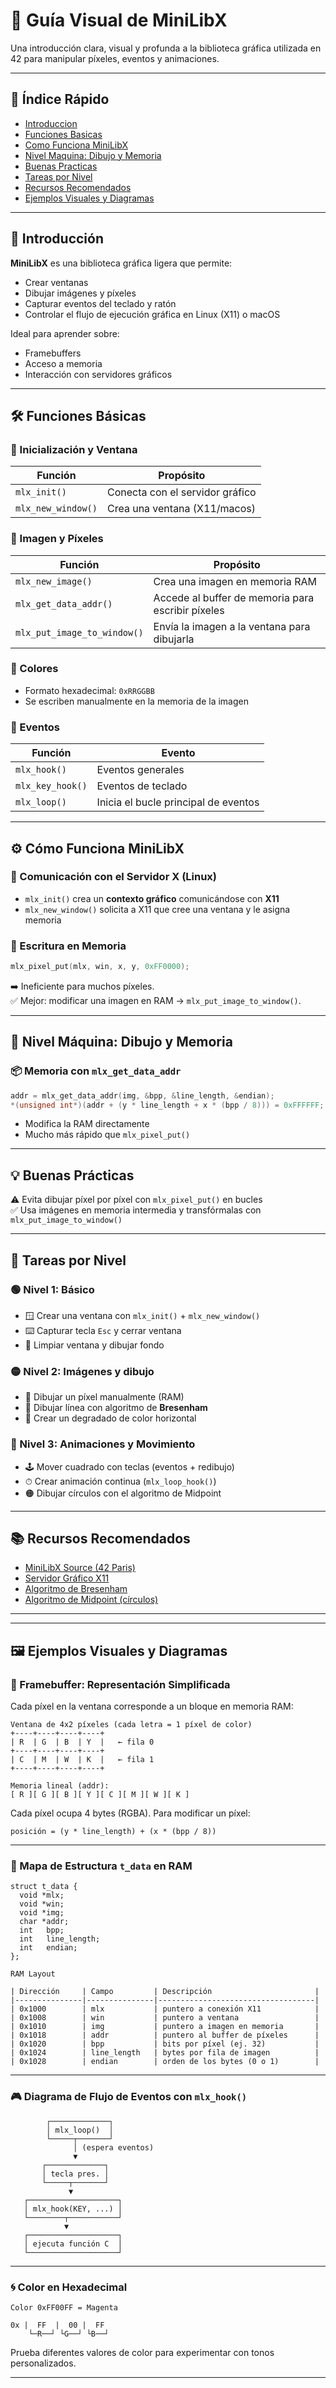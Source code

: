 
# 🧠 Guía Visual de MiniLibX

Una introducción clara, visual y profunda a la biblioteca gráfica utilizada en 42 para manipular píxeles, eventos y animaciones.

---

## 📘 Índice Rápido

- [Introduccion](#introduccion)
- [Funciones Basicas](#funciones-basicas)
- [Como Funciona MiniLibX](#como-funciona-minilibx)
- [Nivel Maquina: Dibujo y Memoria](#nivel-maquina-dibujo-y-memoria)
- [Buenas Practicas](#buenas-practicas)
- [Tareas por Nivel](#tareas-por-nivel)
- [Recursos Recomendados](#recursos-recomendados)
- [Ejemplos Visuales y Diagramas](#ejemplos-visuales-y-diagramas)



---

## 🔰 Introducción

**MiniLibX** es una biblioteca gráfica ligera que permite:
- Crear ventanas
- Dibujar imágenes y píxeles
- Capturar eventos del teclado y ratón
- Controlar el flujo de ejecución gráfica en Linux (X11) o macOS

Ideal para aprender sobre:
- Framebuffers
- Acceso a memoria
- Interacción con servidores gráficos

---

## 🛠 Funciones Básicas

### 🔹 Inicialización y Ventana

| Función | Propósito |
|--------|-----------|
| `mlx_init()` | Conecta con el servidor gráfico |
| `mlx_new_window()` | Crea una ventana (X11/macos) |

### 🔹 Imagen y Píxeles

| Función | Propósito |
|--------|-----------|
| `mlx_new_image()` | Crea una imagen en memoria RAM |
| `mlx_get_data_addr()` | Accede al buffer de memoria para escribir píxeles |
| `mlx_put_image_to_window()` | Envía la imagen a la ventana para dibujarla |

### 🔹 Colores

- Formato hexadecimal: `0xRRGGBB`
- Se escriben manualmente en la memoria de la imagen

### 🔹 Eventos

| Función | Evento |
|--------|--------|
| `mlx_hook()` | Eventos generales |
| `mlx_key_hook()` | Eventos de teclado |
| `mlx_loop()` | Inicia el bucle principal de eventos |

---

## ⚙️ Cómo Funciona MiniLibX

### 🧩 Comunicación con el Servidor X (Linux)

- `mlx_init()` crea un **contexto gráfico** comunicándose con **X11**
- `mlx_new_window()` solicita a X11 que cree una ventana y le asigna memoria

### 💾 Escritura en Memoria

```c
mlx_pixel_put(mlx, win, x, y, 0xFF0000);
```

➡️ Ineficiente para muchos píxeles.  
✅ Mejor: modificar una imagen en RAM → `mlx_put_image_to_window()`.

---

## 🚀 Nivel Máquina: Dibujo y Memoria

### 📦 Memoria con `mlx_get_data_addr`

```c
addr = mlx_get_data_addr(img, &bpp, &line_length, &endian);
*(unsigned int*)(addr + (y * line_length + x * (bpp / 8))) = 0xFFFFFF;
```

- Modifica la RAM directamente
- Mucho más rápido que `mlx_pixel_put()`

---

## 💡 Buenas Prácticas

⚠️ Evita dibujar píxel por píxel con `mlx_pixel_put()` en bucles  
✅ Usa imágenes en memoria intermedia y transfórmalas con `mlx_put_image_to_window()`

---

## 🧪 Tareas por Nivel

### 🟢 Nivel 1: Básico

- 🪟 Crear una ventana con `mlx_init()` + `mlx_new_window()`
- ⌨️ Capturar tecla `Esc` y cerrar ventana
- 🎨 Limpiar ventana y dibujar fondo

### 🟡 Nivel 2: Imágenes y dibujo

- 🧱 Dibujar un píxel manualmente (RAM)
- 📏 Dibujar línea con algoritmo de **Bresenham**
- 🌈 Crear un degradado de color horizontal

### 🔴 Nivel 3: Animaciones y Movimiento

- 🕹 Mover cuadrado con teclas (eventos + redibujo)
- ⏱ Crear animación continua (`mlx_loop_hook()`)
- 🟠 Dibujar círculos con el algoritmo de Midpoint

---

## 📚 Recursos Recomendados

- [MiniLibX Source (42 Paris)](https://github.com/42Paris/minilibx-linux)
- [Servidor Gráfico X11](https://en.wikipedia.org/wiki/X_Window_System)
- [Algoritmo de Bresenham](https://en.wikipedia.org/wiki/Bresenham%27s_line_algorithm)
- [Algoritmo de Midpoint (círculos)](https://en.wikipedia.org/wiki/Midpoint_circle_algorithm)

---



---

## 🖼️ Ejemplos Visuales y Diagramas

### 🧱 Framebuffer: Representación Simplificada

Cada píxel en la ventana corresponde a un bloque en memoria RAM:

```
Ventana de 4x2 píxeles (cada letra = 1 píxel de color)
+----+----+----+----+
| R  | G  | B  | Y  |   ← fila 0
+----+----+----+----+
| C  | M  | W  | K  |   ← fila 1
+----+----+----+----+

Memoria lineal (addr):
[ R ][ G ][ B ][ Y ][ C ][ M ][ W ][ K ]
```

Cada píxel ocupa 4 bytes (RGBA). Para modificar un píxel:
```
posición = (y * line_length) + (x * (bpp / 8))
```

---

### 💾 Mapa de Estructura `t_data` en RAM

```
struct t_data {
  void *mlx;
  void *win;
  void *img;
  char *addr;
  int   bpp;
  int   line_length;
  int   endian;
};
```

```
RAM Layout

| Dirección     | Campo         | Descripción                       |
|---------------|---------------|-----------------------------------|
| 0x1000        | mlx           | puntero a conexión X11            |
| 0x1008        | win           | puntero a ventana                 |
| 0x1010        | img           | puntero a imagen en memoria       |
| 0x1018        | addr          | puntero al buffer de píxeles      |
| 0x1020        | bpp           | bits por píxel (ej. 32)           |
| 0x1024        | line_length   | bytes por fila de imagen          |
| 0x1028        | endian        | orden de los bytes (0 o 1)        |
```

---

### 🎮 Diagrama de Flujo de Eventos con `mlx_hook()`

```
        ┌─────────────┐
        │ mlx_loop()  │
        └─────┬───────┘
              │ (espera eventos)
              ▼
       ┌─────────────┐
       │ tecla pres. │
       └─────┬───────┘
             ▼
   ┌────────────────────┐
   │ mlx_hook(KEY, ...) │
   └────────┬───────────┘
            ▼
   ┌────────────────────┐
   │ ejecuta función C  │
   └────────────────────┘
```

---

### 🌀 Color en Hexadecimal

```
Color 0xFF00FF = Magenta

0x |  FF  |  00 |  FF
    └─R──┘ └G──┘ └B──┘
```

Prueba diferentes valores de color para experimentar con tonos personalizados.

---
